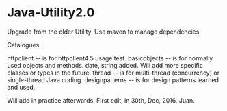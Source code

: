 # Java-Utility2.0
Upgrade from the older Utility. Use maven to manage dependencies. 

Catalogues

httpclient -- is for httpclient4.5 usage test.
basicobjects -- is for normally used objects and methods.
    date, string added. Will add more specific classes or types in the future.
thread -- is for multi-thread (concurrency) or single-thread Java coding.
designpatterns -- is for design patterns learned and used.

Will add in practice afterwards.
First edit, in 30th, Dec, 2016, Juan.


